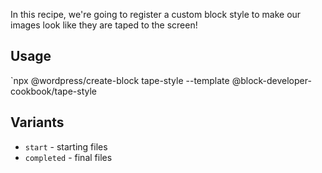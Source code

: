 In this recipe, we're going to register a custom block style to make our images look like they are taped to the screen!

## Usage

`npx @wordpress/create-block tape-style --template @block-developer-cookbook/tape-style

## Variants

-   `start` - starting files
-   `completed` - final files
